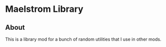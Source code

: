 # Maelstrom Library

## About

This is a library mod for a bunch of random utilities that I use in other mods.
